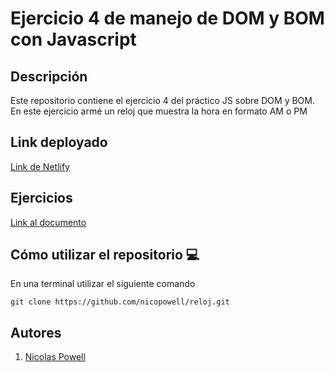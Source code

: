 # Ejercicio 4 de manejo de DOM y BOM con Javascript

## Descripción

Este repositorio contiene el ejercicio 4 del práctico JS sobre DOM y BOM.
En este ejercicio armé un reloj que muestra la hora en formato AM o PM

## Link deployado
[Link de Netlify](https://nicopowell-dom-ejercicio4.netlify.app/)

## Ejercicios

[Link al documento](https://docs.google.com/document/d/1kA4muGGnCnD0am3vBB4h7VYamCSH1eB_znUmMKPC2w8/edit?usp=sharing)

## Cómo utilizar el repositorio 💻

En una terminal utilizar el siguiente comando

```
git clone https://github.com/nicopowell/reloj.git
```

## Autores

1. [Nicolas Powell](https://github.com/nicopowell)
